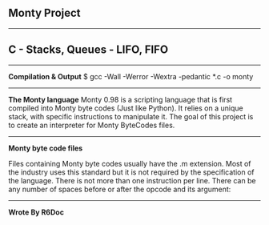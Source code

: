 ## Monty Project
___
## C - Stacks, Queues - LIFO, FIFO
___
**Compilation & Output**
$ gcc -Wall -Werror -Wextra -pedantic *.c -o monty
___
**The Monty language**
Monty 0.98 is a scripting language that is first compiled into Monty byte codes (Just like Python). It relies on a unique stack, with specific instructions to manipulate it. The goal of this project is to create an interpreter for Monty ByteCodes files.
___
**Monty byte code files**

Files containing Monty byte codes usually have the .m extension. Most of the industry uses this standard but it is not required by the specification of the language. There is not more than one instruction per line. There can be any number of spaces before or after the opcode and its argument:
___
**Wrote By R6Doc**